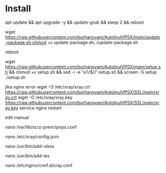 # Install
apt update && apt upgrade -y && update-grub && sleep 2 && reboot


wget https://raw.githubusercontent.com/burhansyam/AutoInulVPSX/main/update-package.sh;chmod +x update-package.sh;./update-package.sh

reboot

wget https://raw.githubusercontent.com/burhansyam/AutoInulVPSX/main/setup.sh && chmod +x setup.sh && sed -i -e 's/\r$//' setup.sh && screen -S setup ./setup.sh

jika nginx error
wget -O /etc/xray/xray.crt https://raw.githubusercontent.com/burhansyam/AutoInulVPSX/SSL/main/xray.crt
wget -O /etc/xray/xray.key https://raw.githubusercontent.com/burhansyam/AutoInulVPSX/SSL/main/xray.key
service nginx restart


edit manual

nano /var/lib/scrz-prem/ipvps.conf

nano /etc/xray/config.json

nano /usr/bin/add-vless

nano /usr/bin/add-ws

nano /etc/nginx/conf.d/xray.conf

